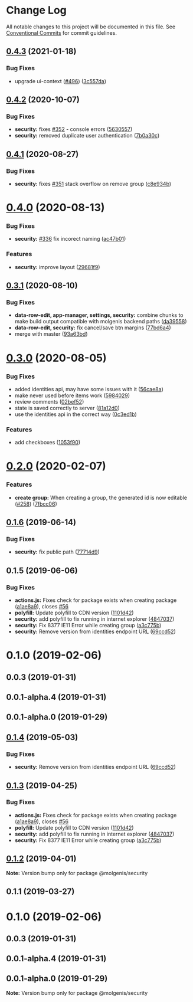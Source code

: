 # Change Log

All notable changes to this project will be documented in this file.
See [Conventional Commits](https://conventionalcommits.org) for commit guidelines.

## [0.4.3](https://github.com/molgenis/molgenis-frontend/compare/@molgenis-ui/security@0.4.2...@molgenis-ui/security@0.4.3) (2021-01-18)


### Bug Fixes

* upgrade ui-context ([#496](https://github.com/molgenis/molgenis-frontend/issues/496)) ([3c557da](https://github.com/molgenis/molgenis-frontend/commit/3c557da))





## [0.4.2](https://github.com/molgenis/molgenis-frontend/compare/@molgenis-ui/security@0.4.1...@molgenis-ui/security@0.4.2) (2020-10-07)


### Bug Fixes

* **security:** fixes [#352](https://github.com/molgenis/molgenis-frontend/issues/352) - console errors ([5630557](https://github.com/molgenis/molgenis-frontend/commit/5630557))
* **security:** removed duplicate user authentication ([7b0a30c](https://github.com/molgenis/molgenis-frontend/commit/7b0a30c))





## [0.4.1](https://github.com/molgenis/molgenis-frontend/compare/@molgenis-ui/security@0.4.0...@molgenis-ui/security@0.4.1) (2020-08-27)


### Bug Fixes

* **security:** fixes [#351](https://github.com/molgenis/molgenis-frontend/issues/351) stack overflow on remove group ([c8e934b](https://github.com/molgenis/molgenis-frontend/commit/c8e934b))





# [0.4.0](https://github.com/molgenis/molgenis-frontend/compare/@molgenis-ui/security@0.3.1...@molgenis-ui/security@0.4.0) (2020-08-13)


### Bug Fixes

* **security:** [#336](https://github.com/molgenis/molgenis-frontend/issues/336) fix incorect naming ([ac47b01](https://github.com/molgenis/molgenis-frontend/commit/ac47b01))


### Features

* **security:** improve layout ([29681f9](https://github.com/molgenis/molgenis-frontend/commit/29681f9))





## [0.3.1](https://github.com/molgenis/molgenis-frontend/compare/@molgenis-ui/security@0.3.0...@molgenis-ui/security@0.3.1) (2020-08-10)


### Bug Fixes

* **data-row-edit, app-manager, settings, security:** combine chunks to make build output compatible with molgenis backend paths ([da39558](https://github.com/molgenis/molgenis-frontend/commit/da39558))
* **data-row-edit, security:** fix cancel/save btn margins ([77bd6a4](https://github.com/molgenis/molgenis-frontend/commit/77bd6a4))
* merge with master ([93a63bd](https://github.com/molgenis/molgenis-frontend/commit/93a63bd))





# [0.3.0](https://github.com/molgenis/molgenis-frontend/compare/@molgenis-ui/security@0.2.0...@molgenis-ui/security@0.3.0) (2020-08-05)


### Bug Fixes

* added identities api, may have some issues with it ([56cae8a](https://github.com/molgenis/molgenis-frontend/commit/56cae8a))
* make never used before items work ([5984029](https://github.com/molgenis/molgenis-frontend/commit/5984029))
* review comments ([02bef52](https://github.com/molgenis/molgenis-frontend/commit/02bef52))
* state is saved correctly to server ([81a12d0](https://github.com/molgenis/molgenis-frontend/commit/81a12d0))
* use the identities api in the correct way ([0c3ed1b](https://github.com/molgenis/molgenis-frontend/commit/0c3ed1b))


### Features

* add checkboxes ([1053f90](https://github.com/molgenis/molgenis-frontend/commit/1053f90))





# [0.2.0](https://github.com/molgenis/molgenis-frontend/compare/@molgenis-ui/security@0.1.6...@molgenis-ui/security@0.2.0) (2020-02-07)


### Features

* **create group:** When creating a group, the generated id is now editable ([#258](https://github.com/molgenis/molgenis-frontend/issues/258)) ([7fbcc06](https://github.com/molgenis/molgenis-frontend/commit/7fbcc06))





## [0.1.6](https://github.com/molgenis/molgenis-frontend/compare/@molgenis-ui/security@0.1.5...@molgenis-ui/security@0.1.6) (2019-06-14)


### Bug Fixes

* **security:** fix public path ([77714d9](https://github.com/molgenis/molgenis-frontend/commit/77714d9))





## 0.1.5 (2019-06-06)


### Bug Fixes

* **actions.js:** Fixes check for package exists when creating package ([a1ae8a9](https://github.com/molgenis/molgenis-frontend/commit/a1ae8a9)), closes [#56](https://github.com/molgenis/molgenis-frontend/issues/56)
* **polyfill:** Update polyfill to CDN version ([1101d42](https://github.com/molgenis/molgenis-frontend/commit/1101d42))
* **security:** add polyfill to fix running in internet explorer ([4847037](https://github.com/molgenis/molgenis-frontend/commit/4847037))
* **security:** Fix 8377 IE11 Error while creating group ([a3c775b](https://github.com/molgenis/molgenis-frontend/commit/a3c775b))
* **security:** Remove version from identities endpoint URL ([69ccd52](https://github.com/molgenis/molgenis-frontend/commit/69ccd52))



# 0.1.0 (2019-02-06)



## 0.0.3 (2019-01-31)



## 0.0.1-alpha.4 (2019-01-31)



## 0.0.1-alpha.0 (2019-01-29)





## [0.1.4](https://github.com/molgenis/molgenis-frontend/compare/@molgenis/security@0.1.3...@molgenis/security@0.1.4) (2019-05-03)


### Bug Fixes

* **security:** Remove version from identities endpoint URL ([69ccd52](https://github.com/molgenis/molgenis-frontend/commit/69ccd52))





## [0.1.3](https://github.com/molgenis/molgenis-frontend/compare/@molgenis/security@0.1.2...@molgenis/security@0.1.3) (2019-04-25)


### Bug Fixes

* **actions.js:** Fixes check for package exists when creating package ([a1ae8a9](https://github.com/molgenis/molgenis-frontend/commit/a1ae8a9)), closes [#56](https://github.com/molgenis/molgenis-frontend/issues/56)
* **polyfill:** Update polyfill to CDN version ([1101d42](https://github.com/molgenis/molgenis-frontend/commit/1101d42))
* **security:** add polyfill to fix running in internet explorer ([4847037](https://github.com/molgenis/molgenis-frontend/commit/4847037))
* **security:** Fix 8377 IE11 Error while creating group ([a3c775b](https://github.com/molgenis/molgenis-frontend/commit/a3c775b))





## [0.1.2](https://github.com/molgenis/molgenis-frontend/compare/@molgenis/security@0.1.1...@molgenis/security@0.1.2) (2019-04-01)

**Note:** Version bump only for package @molgenis/security





## 0.1.1 (2019-03-27)



# 0.1.0 (2019-02-06)



## 0.0.3 (2019-01-31)



## 0.0.1-alpha.4 (2019-01-31)



## 0.0.1-alpha.0 (2019-01-29)

**Note:** Version bump only for package @molgenis/security
